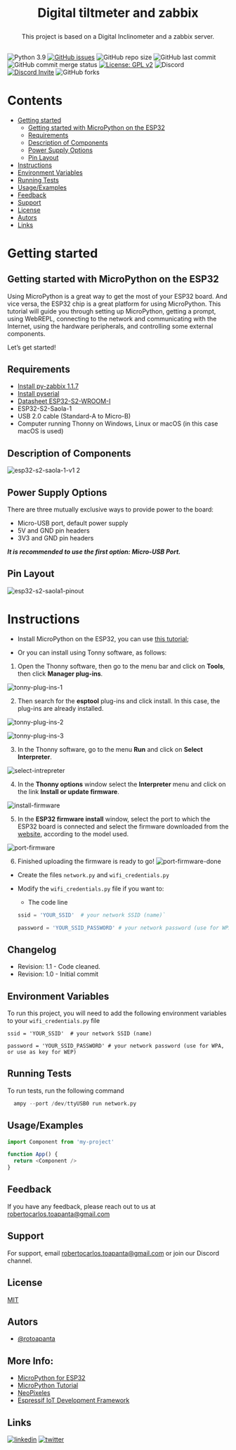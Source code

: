 # <p align="center">Digital tiltmeter and zabbix 

<p align="center">This project is based on a Digital Inclinometer and a zabbix server.</p>

##

![Python 3.9](https://img.shields.io/badge/Python-3.9-blue.svg)
[![GitHub issues](https://img.shields.io/github/issues/rotoapanta/digital_tiltmeter_zabbix
)](https://github.com/rotoapanta/digital_tiltmeter_zabbix/issues)
![GitHub repo size](https://img.shields.io/github/repo-size/rotoapanta/digital_tiltmeter_zabbix
)
![GitHub last commit](https://img.shields.io/github/last-commit/rotoapanta/digital_tiltmeter_zabbix
)
![GitHub commit merge status](https://img.shields.io/github/commit-status/rotoapanta/prueba2/main/6a500cc65d)
[![License: GPL v2](https://img.shields.io/badge/License-GPL%20v2-blue.svg)](https://www.gnu.org/licenses/gpl-2.0)
![Discord](https://img.shields.io/discord/996422496842694726)
[![Discord Invite](https://img.shields.io/badge/discord-join%20now-green)](https://discord.gg/pSAp2qXe)
![GitHub forks](https://img.shields.io/github/forks/rotoapanta/ESP32-Blinking-RGB-Led?style=social)

# Contents

  * [Getting started](#getting-started)
    * [Getting started with MicroPython on the ESP32](#getting-started-with-micropython-on-the-esp32)
    * [Requirements](#requirements)
    * [Description of Components](#description-of-components)
    * [Power Supply Options](#power-supply-options)
    * [Pin Layout](#pin-layout)
  * [Instructions](#instructions)
  * [Environment Variables](#environment-variables)
  * [Running Tests](#running-tests)
  * [Usage/Examples](#usage-examples)
  * [Feedback](#feedback)
  * [Support](#support)
  * [License](#license)
  * [Autors](#autors)
  * [Links](#links)

# Getting started

## Getting started with MicroPython on the ESP32

Using MicroPython is a great way to get the most of your ESP32 board. And vice versa, the ESP32 chip is a great platform for using MicroPython. This tutorial will guide you through setting up MicroPython, getting a prompt, using WebREPL, connecting to the network and communicating with the Internet, using the hardware peripherals, and controlling some external components.

Let’s get started!
 
## Requirements

  * [Install py-zabbix 1.1.7](https://docs.espressif.com/projects/esp-idf/en/latest/esp32s2/hw-reference/esp32s2/user-guide-saola-1-v1.2.html)
  * [Install pyserial](http://micropython.org/download#esp32)
  * [Datasheet ESP32-S2-WROOM-I](https://www.espressif.com/sites/default/files/documentation/esp32-s2-wroom_esp32-s2-wroom-i_datasheet_en.pdf)
  * ESP32-S2-Saola-1
  * USB 2.0 cable (Standard-A to Micro-B)
  * Computer running Thonny on Windows, Linux or macOS (in this case macOS is used)

## Description of Components

![esp32-s2-saola-1-v1 2](https://user-images.githubusercontent.com/16738424/187048221-2b4044f2-b21a-4bbe-9c9f-85ab6a8721bb.png)

## Power Supply Options

There are three mutually exclusive ways to provide power to the board:

  * Micro-USB port, default power supply
  * 5V and GND pin headers
  * 3V3 and GND pin headers

**_It is recommended to use the first option: Micro-USB Port._**

## Pin Layout
![esp32-s2-saola1-pinout](https://user-images.githubusercontent.com/16738424/187049261-8ccb55c8-75af-4fb4-b2c2-04de95fb5af5.jpg)

# Instructions

* Install MicroPython on the ESP32, you can use [this tutorial](https://lemariva.com/blog/2017/10/micropython-getting-started);

* Or you can install using Tonny software, as follows:

1. Open the Thonny software, then go to the menu bar and click on **Tools**, then click **Manager plug-ins**.

![tonny-plug-ins-1](https://user-images.githubusercontent.com/16738424/193680097-2df312a8-6a18-45f4-b775-6c25d1d514ab.png)

2. Then search for the **esptool** plug-ins and click install. In this case, the plug-ins are already installed.

![tonny-plug-ins-2](https://user-images.githubusercontent.com/16738424/193679929-40adef10-f0d5-4b5e-a58a-1a5f99f80b8f.png)

![tonny-plug-ins-3](https://user-images.githubusercontent.com/16738424/193679194-e8c67aca-759b-40c7-ab71-3dfb24780163.png)

3. In the Thonny software, go to the menu **Run** and click on **Select Interpreter**.

![select-intrepreter](https://user-images.githubusercontent.com/16738424/194108740-7b38804f-d192-42b2-84a6-60f98d3c3b5d.png)

4. In the **Thonny options** window select the **Interpreter** menu and click on the link **Install or update firmware**.

![install-firmware](https://user-images.githubusercontent.com/16738424/194110292-9ec545bf-ec1e-4ef1-a90a-c91ad9c50220.png)

5. In the **ESP32 firmware install** window, select the port to which the ESP32 board is connected and select the firmware downloaded from the [website](https://micropython.org/download/GENERIC_S2/), according to the model used.

![port-firmware](https://user-images.githubusercontent.com/16738424/194114813-780e2d14-9077-4158-8d51-9d53ddd7e30e.png)

6. Finished uploading the firmware is ready to go!
![port-firmware-done](https://user-images.githubusercontent.com/16738424/194117896-ecffe4a5-b5f3-44dd-9f22-7ba7b48ac3dd.png)

* Create the files `network.py` and `wifi_credentials.py`

* Modify the `wifi_credentials.py` file if you want to:
  * The code line
  ```python
  ssid = 'YOUR_SSID'  # your network SSID (name)`

  password = 'YOUR_SSID_PASSWORD' # your network password (use for WPA, or use as key for WEP)
  ```

## Changelog

* Revision: 1.1 - Code cleaned.
* Revision: 1.0 - Initial commit

## Environment Variables

To run this project, you will need to add the following environment variables to your `wifi_credentials.py` file

`ssid = 'YOUR_SSID'  # your network SSID (name)`

`password = 'YOUR_SSID_PASSWORD' # your network password (use for WPA, or use as key for WEP)`

## Running Tests

To run tests, run the following command

```python
  ampy --port /dev/ttyUSB0 run network.py
```

## Usage/Examples

```javascript
import Component from 'my-project'

function App() {
  return <Component />
}
```

## Feedback

If you have any feedback, please reach out to us at robertocarlos.toapanta@gmail.com

## Support

For support, email robertocarlos.toapanta@gmail.com or join our Discord channel.

## License

[MIT](https://choosealicense.com/licenses/mit/)

## Autors
- [@rotoapanta](https://github.com/rotoapanta)

More Info:
---------
* [MicroPython for ESP32](http://micropython.org/download#esp32)
* [MicroPython Tutorial](https://lemariva.com/blog/2017/10/micropython-getting-started)
* [NeoPixeles](https://learn.adafruit.com/esenciales-para-circuitpython/neopixeles-circuitpython)
* [Espressif IoT Development Framework](https://github.com/espressif/esp-idf)

## Links
[![linkedin](https://img.shields.io/badge/linkedin-0A66C2?style=for-the-badge&logo=linkedin&logoColor=white)](https://www.linkedin.com/in/roberto-carlos-toapanta-g/)
[![twitter](https://img.shields.io/badge/twitter-1DA1F2?style=for-the-badge&logo=twitter&logoColor=white)](https://twitter.com/rotoapanta)
